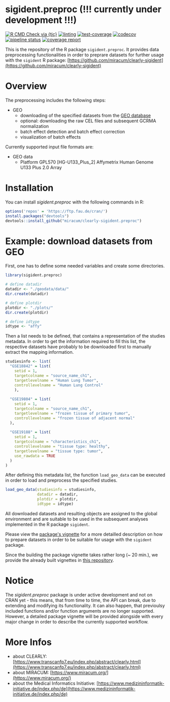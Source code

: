 # sigident.preproc (!!! currently under development !!!)

<!-- badges: start -->
[![R CMD Check via {tic}](https://github.com/miracum/clearly-sigident.preproc/workflows/R%20CMD%20Check%20via%20{tic}/badge.svg?branch=master)](https://github.com/miracum/clearly-sigident.preproc/actions)
[![linting](https://github.com/miracum/clearly-sigident.preproc/workflows/lint/badge.svg?branch=master)](https://github.com/miracum/clearly-sigident.preproc/actions)
[![test-coverage](https://github.com/miracum/clearly-sigident.preproc/workflows/test-coverage/badge.svg?branch=master)](https://github.com/miracum/clearly-sigident.preproc/actions)
[![codecov](https://codecov.io/gh/miracum/clearly-sigident.preproc/branch/master/graph/badge.svg)](https://codecov.io/gh/miracum/clearly-sigident.preproc)
[![pipeline status](https://gitlab.miracum.org/clearly/sigident.preproc/badges/master/pipeline.svg)](https://gitlab.miracum.org/clearly/sigident.preproc/commits/master)
[![coverage report](https://gitlab.miracum.org/clearly/sigident.preproc/badges/master/coverage.svg)](https://gitlab.miracum.org/clearly/sigident.preproc/commits/master)
<!-- badges: end -->

This is the repository of the R package `sigident.preproc`. It provides data preprocessing functionalities in order to preprare datasets for further usage with the `sigident` R package: [https://github.com/miracum/clearly-sigident](https://github.com/miracum/clearly-sigident)

# Overview 

The preprocessing includes the following steps:  
- GEO  
  + downloading of the specified datasets from the [GEO database](https://www.ncbi.nlm.nih.gov/geo/)  
  + optional: downloading the raw CEL files and subsequent GCRMA normalization  
  + batch effect detection and batch effect correction  
  + visualization of batch effects  

Currently supported input file formats are:

- GEO data
  + Platform GPL570 [HG-U133_Plus_2] Affymetrix Human Genome U133 Plus 2.0 Array

# Installation

You can install *sigident.preproc* with the following commands in R:

``` r
options('repos' = 'https://ftp.fau.de/cran/')
install.packages("devtools")
devtools::install_github("miracum/clearly-sigident.preproc")
```

# Example: download datasets from GEO

First, one has to define some needed variables and create some directories.

```r
library(sigident.preproc)

# define datadir
datadir <- "./geodata/data/"
dir.create(datadir)

# define plotdir
plotdir <- "./plots/"
dir.create(plotdir)

# define idtype
idtype <- "affy"
```

Then a list needs to be defined, that contains a representation of the studies metadata. In order to get the information required to fill this list, the respective datasets have probably to be downloaded first to manually extract the mapping information.

```r
studiesinfo <- list(
  "GSE18842" = list(
    setid = 1,
    targetcolname = "source_name_ch1",
    targetlevelname = "Human Lung Tumor",
    controllevelname = "Human Lung Control"
    ),
  
  "GSE19804" = list(
    setid = 1,
    targetcolname = "source_name_ch1",
    targetlevelname = "frozen tissue of primary tumor",
    controllevelname = "frozen tissue of adjacent normal"
  ),
  
  "GSE19188" = list(
    setid = 1,
    targetcolname = "characteristics_ch1",
    controllevelname = "tissue type: healthy",
    targetlevelname = "tissue type: tumor",
    use_rawdata = TRUE
  )
)
```

After defining this metadata list, the function `load_geo_data` can be executed in order to load and preprocess the specified studies.

```r
load_geo_data(studiesinfo = studiesinfo,
              datadir = datadir,
              plotdir = plotdir,
              idtype = idtype) 
```

All downloaded datasets and resulting objects are assigned to the global environment and are suitable to be used in the subsequent analyses implemented in the R package `sigident`.

Please view the [package's vignette](vignettes/) for a more detailled description on how to prepare datasets in order to be suitable for usage with the `sigident` package.

Since the building the package vignette takes rather long (~ 20 min.), we provide the already built vignettes in [this repository](https://github.com/miracum/clearly-sigident_vignettes). 

# Notice 

The *sigident.preproc* package is under active development and not on CRAN yet - this means, that from time to time, the API can break, due to extending and modifying its functionality. It can also happen, that previoulsy included functions and/or function arguments are no longer supported. 
However, a detailed package vignette will be provided alongside with every major change in order to describe the currently supported workflow.

# More Infos

- about CLEARLY: [https://www.transcanfp7.eu/index.php/abstract/clearly.html](https://www.transcanfp7.eu/index.php/abstract/clearly.html)
- about MIRACUM: [https://www.miracum.org/](https://www.miracum.org/)
- about the Medical Informatics Initiative: [https://www.medizininformatik-initiative.de/index.php/de](https://www.medizininformatik-initiative.de/index.php/de)
